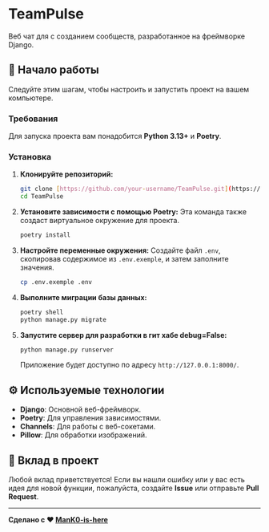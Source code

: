 # TeamPulse

Веб чат для с созданием сообществ, разработанное на фреймворке Django.

## 🚀 Начало работы

Следуйте этим шагам, чтобы настроить и запустить проект на вашем компьютере.

### Требования

Для запуска проекта вам понадобится **Python 3.13+** и **Poetry**.

### Установка

1.  **Клонируйте репозиторий:**
    ```bash
    git clone [https://github.com/your-username/TeamPulse.git](https://github.com/your-username/TeamPulse.git)
    cd TeamPulse
    ```

2.  **Установите зависимости с помощью Poetry:**
    Эта команда также создаст виртуальное окружение для проекта.
    ```bash
    poetry install
    ```

3.  **Настройте переменные окружения:**
    Создайте файл `.env`, скопировав содержимое из `.env.exemple`, и затем заполните значения.
    ```bash
    cp .env.exemple .env
    ```

4.  **Выполните миграции базы данных:**
    ```bash
    poetry shell
    python manage.py migrate
    ```

5.  **Запустите сервер для разработки в гит хабе debug=False:**
    ```bash
    python manage.py runserver
    ```
    Приложение будет доступно по адресу `http://127.0.0.1:8000/`.

## ⚙️ Используемые технологии

* **Django**: Основной веб-фреймворк.
* **Poetry**: Для управления зависимостями.
* **Channels**: Для работы с веб-сокетами.
* **Pillow**: Для обработки изображений.

## 🤝 Вклад в проект

Любой вклад приветствуется! Если вы нашли ошибку или у вас есть идея для новой функции, пожалуйста, создайте **Issue** или отправьте **Pull Request**.

---
**Сделано с ❤️ [ManK0-is-here](https://github.com/ManK0-is-here)**
